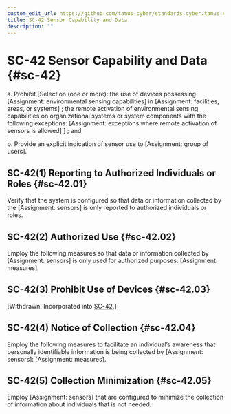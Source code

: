 ```yaml
---
custom_edit_url: https://github.com/tamus-cyber/standards.cyber.tamus.edu/tree/main/content/tamus.edu/TAMUS_profile.xml
title: SC-42 Sensor Capability and Data
description: ""
---
```


# SC-42 Sensor Capability and Data {#sc-42}

a. Prohibit [Selection (one or more): the use of devices possessing [Assignment: environmental sensing capabilities] in [Assignment: facilities, areas, or systems]
               ; the remote activation of environmental sensing capabilities on organizational systems or system components with the following exceptions: [Assignment: exceptions where remote activation of sensors is allowed]
               ] ; and

b. Provide an explicit indication of sensor use to [Assignment: group of users].

## SC-42(1) Reporting to Authorized Individuals or Roles {#sc-42.01}

Verify that the system is configured so that data or information collected by the [Assignment: sensors] is only reported to authorized individuals or roles.

## SC-42(2) Authorized Use {#sc-42.02}

Employ the following measures so that data or information collected by [Assignment: sensors] is only used for authorized purposes: [Assignment: measures].

## SC-42(3) Prohibit Use of Devices {#sc-42.03}

[Withdrawn: Incorporated into [SC-42](../sc/sc-42#sc-42).]

## SC-42(4) Notice of Collection {#sc-42.04}

Employ the following measures to facilitate an individual’s awareness that personally identifiable information is being collected by [Assignment: sensors]: [Assignment: measures].

## SC-42(5) Collection Minimization {#sc-42.05}

Employ [Assignment: sensors] that are configured to minimize the collection of information about individuals that is not needed.


